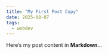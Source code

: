 ```yaml
---
title: "My First Post Copy"
date: 2025-08-07
tags:
  - webdev
---
```

Here’s my post content in **Markdown**…
